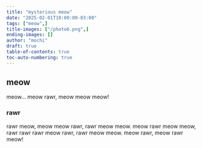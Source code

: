 ```yaml
---
title: "mysterious meow"
date: "2025-02-01T10:00:00-03:00"
tags: ["meow",]
title-images: ["/photo6.png",]
ending-images: []
author: "mochi"
draft: true
table-of-contents: true
toc-auto-numbering: true
---
```

<!-- introduction -->
## meow
meow... meow rawr, meow meow meow!
<!--more-->
<!-- rest of the content -->
### rawr
rawr meow, meow meow rawr, rawr meow meow. meow rawr meow meow, rawr rawr rawr meow rawr, rawr meow meow.
meow rawr, meow rawr meow!

